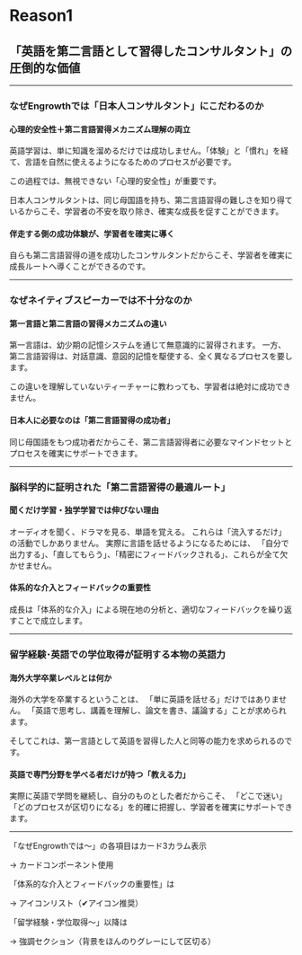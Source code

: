 # Reason1
## 「英語を第二言語として習得したコンサルタント」の圧倒的な価値

---

### なぜEngrowthでは「日本人コンサルタント」にこだわるのか

#### 心理的安全性＋第二言語習得メカニズム理解の両立

英語学習は、単に知識を溜めるだけでは成功しません。「体験」と「慣れ」を経て、言語を自然に使えるようになるためのプロセスが必要です。

この過程では、無視できない「心理的安全性」が重要です。

日本人コンサルタントは、同じ母国語を持ち、第二言語習得の難しさを知り得ているからこそ、学習者の不安を取り除き、確実な成長を促すことができます。

#### 伴走する側の成功体験が、学習者を確実に導く

自らも第二言語習得の道を成功したコンサルタントだからこそ、学習者を確実に成長ルートへ導くことができるのです。

---

### なぜネイティブスピーカーでは不十分なのか

#### 第一言語と第二言語の習得メカニズムの違い

第一言語は、幼少期の記憶システムを通じて無意識的に習得されます。
一方、第二言語習得は、対話意識、意図的記憶を駆使する、全く異なるプロセスを要します。

この違いを理解していないティーチャーに教わっても、学習者は絶対に成功できません。

#### 日本人に必要なのは「第二言語習得の成功者」

同じ母国語をもつ成功者だからこそ、第二言語習得者に必要なマインドセットとプロセスを確実にサポートできます。

---

### 脳科学的に証明された「第二言語習得の最適ルート」

#### 聞くだけ学習・独学学習では伸びない理由

オーディオを聞く、ドラマを見る、単語を覚える。
これらは「流入するだけ」の活動でしかありません。
実際に言語を話せるようになるためには、
「自分で出力する」、「直してもらう」、「精密にフィードバックされる」、これらが全て欠かせません。

#### 体系的な介入とフィードバックの重要性

成長は「体系的な介入」による現在地の分析と、適切なフィードバックを繰り返すことで成立します。

---

### 留学経験･英語での学位取得が証明する本物の英語力

#### 海外大学卒業レベルとは何か

海外の大学を卒業するということは、
「単に英語を話せる」だけではありません。
「英語で思考し、講義を理解し、論文を書き、議論する」ことが求められます。

そしてこれは、第一言語として英語を習得した人と同等の能力を求められるのです。

#### 英語で専門分野を学べる者だけが持つ「教える力」

実際に英語で学問を継続し、自分のものとした者だからこそ、
「どこで迷い」「どのプロセスが区切りになる」を的確に把握し、学習者を確実にサポートできます。

---

「なぜEngrowthでは〜」の各項目はカード3カラム表示

→ カードコンポーネント使用

「体系的な介入とフィードバックの重要性」は

→ アイコンリスト（✔アイコン推奨）

「留学経験・学位取得〜」以降は

→ 強調セクション（背景をほんのりグレーにして区切る）